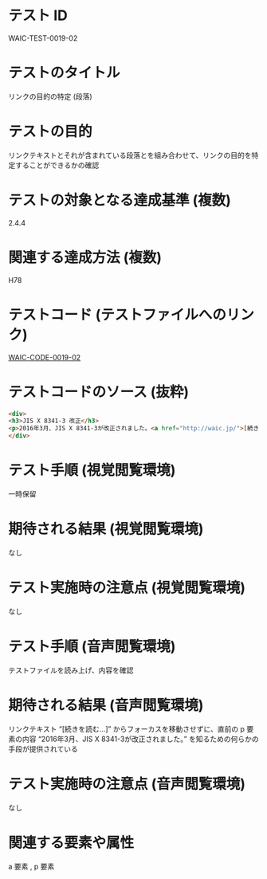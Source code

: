 # テスト ID

WAIC-TEST-0019-02

# テストのタイトル

リンクの目的の特定 (段落)

# テストの目的

リンクテキストとそれが含まれている段落とを組み合わせて、リンクの目的を特定することができるかの確認

# テストの対象となる達成基準 (複数)

2.4.4

# 関連する達成方法 (複数)

H78

# テストコード (テストファイルへのリンク)

[WAIC-CODE-0019-02](https://waic.github.io/as_test/WAIC-CODE/WAIC-CODE-0019-02.html)

# テストコードのソース (抜粋)

```html
<div>
<h3>JIS X 8341-3 改正</h3>
<p>2016年3月、JIS X 8341-3が改正されました。<a href="http://waic.jp/">[続きを読む...]</a></p>
</div>

```

# テスト手順 (視覚閲覧環境)

一時保留

# 期待される結果 (視覚閲覧環境)

なし

# テスト実施時の注意点 (視覚閲覧環境)

なし

# テスト手順 (音声閲覧環境)

テストファイルを読み上げ、内容を確認

# 期待される結果 (音声閲覧環境)

リンクテキスト “[続きを読む...]” からフォーカスを移動させずに、直前の p 要素の内容 “2016年3月、JIS X 8341-3が改正されました。” を知るための何らかの手段が提供されている

# テスト実施時の注意点 (音声閲覧環境)

なし

# 関連する要素や属性

a 要素 , p 要素
